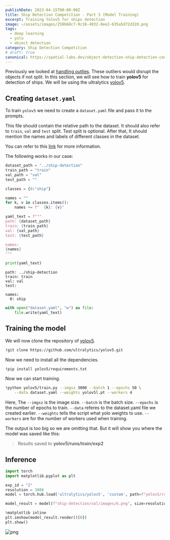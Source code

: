 ```yaml
---
publishDate: 2023-04-15T00:00:00Z
title: Ship Detection Competition - Part 3 (Model Training)
excerpt: Training Yolov5 for ships detection
image: ~/assets/images/258b68c7-9c18-4932-8ee2-635a5d72d328.png
tags:
  - deep learning
  - yolo
  - object detection
category: Ship Detection Competition
# draft: true
canonical: https://spatial-labs.dev/object-detection-ship-detection-competition
---
```


Previously we looked at [handling outlies](./ship-detection-competition-handling-outliers). These outliers would disrupt the objects if not split. In this section, we will see how to train **yolov5** for detection of ships. We will be using the ultralytics [yolov5](https://github.com/ultralytics/yolov5). 

## Creating `dataset.yaml`

To train `yolov5` we need to create a `dataset.yaml` file and pass it to the prompts. 

This file should contain the relative path to the dataset. It should also refer to `train`, `val` and `test` split. Test split is optional. After that, It should mention the names and labels of different classes in the dataset.

You can refer to this [link](https://docs.ultralytics.com/yolov5/tutorials/train_custom_data/#1-create-dataset) for more information.

The following works in our case:


```python
dataset_path = "../ship-detection"
train_path = "train"
val_path = "val"
test_path = ""

classes = {0:"ship"}
```


```python
names = ""
for k, v in classes.items():
    names += f"  {k}: {v}"
```


```python
yaml_text = f"""
path: {dataset_path}
train: {train_path}
val: {val_path}
test: {test_path}

names:
{names}
"""
```


```python
print(yaml_text)
```

    
    path: ../ship-detection
    train: train
    val: val
    test: 
    
    names:
      0: ship
    
    


```python
with open("dataset.yaml", "w") as file:
    file.write(yaml_text)
```

## Training the model

We will now clone the repository of [yolov5](https://github.com/ultralytics/yolov5).


```sh
!git clone https://github.com/ultralytics/yolov5.git
```
    

Now we need to install all the dependencies.

```sh
!pip install yolov5/requirements.txt
```

Now we can start training.
```sh
!python yolov5/train.py --imgsz 3008 --batch 1 --epochs 50 \
    --data dataset.yaml --weights yolov5l.pt --workers 4
```

Here, 
The `--imgsz` is the image size. `--batch` is the batch size. `--epochs` is the number of epochs to train. `--data` referes to the dataset.yaml file we created earlier. `--weights` tells the script what yolo weights to use. `--workers` are for the number of workers used when training.

The output is too big so we are omitting that. But it will show you where the model was saved like this:

>Results saved to **yolov5/runs/train/exp2**


## Inference


```python
import torch
import matplotlib.pyplot as plt
```


```python
exp_id = "2"
resolution = 3008
model = torch.hub.load('ultralytics/yolov5', 'custom', path=f"yolov5/runs/train/exp{exp_id}/weights/best.pt")
```



```python
model_result = model(f"ship-detection/val/images/6.png", size=resolution)
```

```python
%matplotlib inline
plt.imshow(model_result.render()[0])
plt.show()
```

    
![png](/assets/object-detection/output.png)